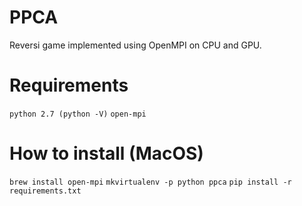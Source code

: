 # PPCA
Reversi game implemented using OpenMPI on CPU and GPU.

# Requirements
```python 2.7 (python -V)```
```open-mpi```

# How to install (MacOS)
```brew install open-mpi```
```mkvirtualenv -p python ppca```
```pip install -r requirements.txt```
